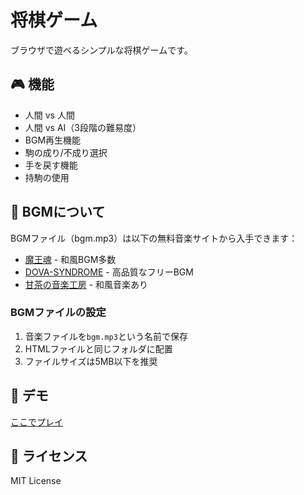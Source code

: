 # 将棋ゲーム

ブラウザで遊べるシンプルな将棋ゲームです。

## 🎮 機能

- 人間 vs 人間
- 人間 vs AI（3段階の難易度）
- BGM再生機能
- 駒の成り/不成り選択
- 手を戻す機能
- 持駒の使用

## 🎵 BGMについて

BGMファイル（bgm.mp3）は以下の無料音楽サイトから入手できます：

- [魔王魂](https://maoudamashii.jokersounds.com/) - 和風BGM多数
- [DOVA-SYNDROME](https://dova-s.jp/) - 高品質なフリーBGM
- [甘茶の音楽工房](http://amachamusic.chagasi.com/) - 和風音楽あり

### BGMファイルの設定

1. 音楽ファイルを`bgm.mp3`という名前で保存
2. HTMLファイルと同じフォルダに配置
3. ファイルサイズは5MB以下を推奨

## 🚀 デモ

[ここでプレイ](https://nneeeoooo.github.io/shogi-game/)

## 📝 ライセンス

MIT License
